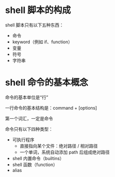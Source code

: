 # shell 脚本的构成

shell 脚本只有以下五种东西：

- 命令
- keyword（例如 if、function）
- 变量
- 符号
- 字符串


# shell 命令的基本概念

命令的基本单位是“行”

一行命令的基本结构是：command + [options]

第一个词汇，一定是命令

命令只有以下四种类型：

- 可执行程序
  - 直接指向某个文件：绝对路径 / 相对路径
  - 一个单词，系统自动添加 path 后组成绝对路径
- shell 内置命令（builtins）
- shell 函数（function）
- alias
